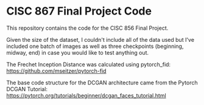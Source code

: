 # CISC 867 Final Project Code

This repository contains the code for the CISC 856 Final Project. 

Given the size of the dataset, I couldn't include all of the data used but I've included one batch of images as well as three checkpoints (beginning, midway, end) in case you would like to test anything out. 

The Frechet Inception Distance was calculated using pytorch_fid: https://github.com/mseitzer/pytorch-fid

The base code structure for the DCGAN architecture came from the Pytorch DCGAN Tutorial: https://pytorch.org/tutorials/beginner/dcgan_faces_tutorial.html
